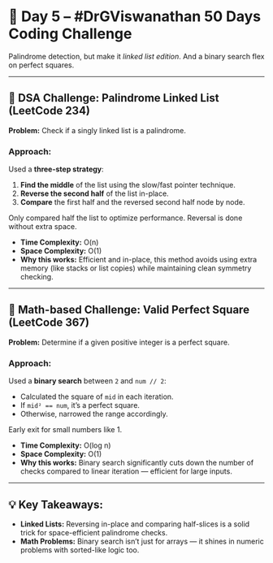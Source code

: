 # 🚀 Day 5 – #DrGViswanathan 50 Days Coding Challenge

Palindrome detection, but make it *linked list edition*. And a binary search flex on perfect squares.

---

## 💫 DSA Challenge: Palindrome Linked List (LeetCode 234)
**Problem:** Check if a singly linked list is a palindrome.

### Approach:
Used a **three-step strategy**:
1. **Find the middle** of the list using the slow/fast pointer technique.
2. **Reverse the second half** of the list in-place.
3. **Compare** the first half and the reversed second half node by node.

Only compared half the list to optimize performance. Reversal is done without extra space.

- **Time Complexity:** O(n)  
- **Space Complexity:** O(1)  
- **Why this works:** Efficient and in-place, this method avoids using extra memory (like stacks or list copies) while maintaining clean symmetry checking.

---

## 💫 Math-based Challenge: Valid Perfect Square (LeetCode 367)
**Problem:** Determine if a given positive integer is a perfect square.

### Approach:
Used a **binary search** between `2` and `num // 2`:
- Calculated the square of `mid` in each iteration.
- If `mid² == num`, it’s a perfect square.
- Otherwise, narrowed the range accordingly.

Early exit for small numbers like 1.

- **Time Complexity:** O(log n)  
- **Space Complexity:** O(1)  
- **Why this works:** Binary search significantly cuts down the number of checks compared to linear iteration — efficient for large inputs.

---

## 💡 Key Takeaways:
- **Linked Lists:** Reversing in-place and comparing half-slices is a solid trick for space-efficient palindrome checks.
- **Math Problems:** Binary search isn’t just for arrays — it shines in numeric problems with sorted-like logic too.

